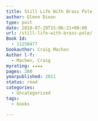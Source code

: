 ```yaml
---
title: Still Life With Brass Pole
author: Glenn Dixon
type: post
date: 2018-07-28T15:06:21+00:00
url: /still-life-with-brass-pole/
Book Id:
  - 11250477
bookauthor: Craig Machen
Author l-f:
  - Machen, Craig
myrating: ★★★★
pages: 280
yearpublished: 2011
status: read
categories:
  - Uncategorized
tags:
  - books

---
```

